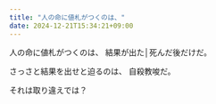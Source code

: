 ```yaml
---
title: "人の命に値札がつくのは、"
date: 2024-12-21T15:34:21+09:00
---
```

人の命に値札がつくのは、
結果が出た│死んだ後だけだ。

さっさと結果を出せと迫るのは、
自殺教唆だ。

それは取り違えでは？
